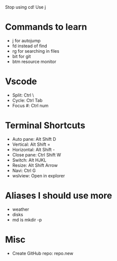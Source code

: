 Stop using cd! Use j

# Commands to learn

- j for autojump
- fd instead of find
- rg for searching in files
- bit for git
- btm resource monitor

# Vscode

- Split: Ctrl \
- Cycle: Ctrl Tab
- Focus #: Ctrl num

# Terminal Shortcuts

- Auto pane: Alt Shift D
- Vertical: Alt Shift =
- Horizontal: Alt Shift -
- Close pane: Ctrl Shift W
- Switch: Alt HJKL
- Resize: Alt Shift Arrow
- Navi: Ctrl G
- wslview: Open in explorer

# Aliases I should use more

- weather
- disks
- md is mkdir -p

# Misc

- Create GitHub repo: repo.new

